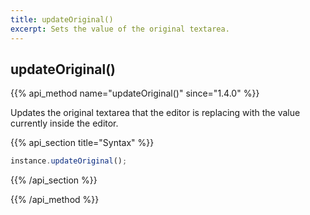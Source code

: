 ```yaml
---
title: updateOriginal()
excerpt: Sets the value of the original textarea.
---
```

## updateOriginal()

{{% api_method name="updateOriginal()" since="1.4.0" %}}

Updates the original textarea that the editor is replacing with the value currently inside the editor.


{{% api_section title="Syntax" %}}
```js
instance.updateOriginal();
```
{{% /api_section %}}

{{% /api_method %}}
